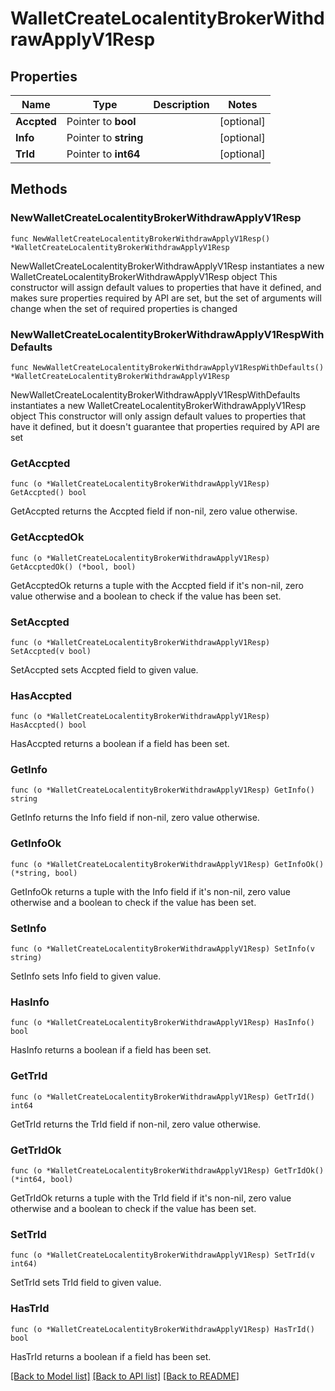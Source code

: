 # WalletCreateLocalentityBrokerWithdrawApplyV1Resp

## Properties

Name | Type | Description | Notes
------------ | ------------- | ------------- | -------------
**Accpted** | Pointer to **bool** |  | [optional] 
**Info** | Pointer to **string** |  | [optional] 
**TrId** | Pointer to **int64** |  | [optional] 

## Methods

### NewWalletCreateLocalentityBrokerWithdrawApplyV1Resp

`func NewWalletCreateLocalentityBrokerWithdrawApplyV1Resp() *WalletCreateLocalentityBrokerWithdrawApplyV1Resp`

NewWalletCreateLocalentityBrokerWithdrawApplyV1Resp instantiates a new WalletCreateLocalentityBrokerWithdrawApplyV1Resp object
This constructor will assign default values to properties that have it defined,
and makes sure properties required by API are set, but the set of arguments
will change when the set of required properties is changed

### NewWalletCreateLocalentityBrokerWithdrawApplyV1RespWithDefaults

`func NewWalletCreateLocalentityBrokerWithdrawApplyV1RespWithDefaults() *WalletCreateLocalentityBrokerWithdrawApplyV1Resp`

NewWalletCreateLocalentityBrokerWithdrawApplyV1RespWithDefaults instantiates a new WalletCreateLocalentityBrokerWithdrawApplyV1Resp object
This constructor will only assign default values to properties that have it defined,
but it doesn't guarantee that properties required by API are set

### GetAccpted

`func (o *WalletCreateLocalentityBrokerWithdrawApplyV1Resp) GetAccpted() bool`

GetAccpted returns the Accpted field if non-nil, zero value otherwise.

### GetAccptedOk

`func (o *WalletCreateLocalentityBrokerWithdrawApplyV1Resp) GetAccptedOk() (*bool, bool)`

GetAccptedOk returns a tuple with the Accpted field if it's non-nil, zero value otherwise
and a boolean to check if the value has been set.

### SetAccpted

`func (o *WalletCreateLocalentityBrokerWithdrawApplyV1Resp) SetAccpted(v bool)`

SetAccpted sets Accpted field to given value.

### HasAccpted

`func (o *WalletCreateLocalentityBrokerWithdrawApplyV1Resp) HasAccpted() bool`

HasAccpted returns a boolean if a field has been set.

### GetInfo

`func (o *WalletCreateLocalentityBrokerWithdrawApplyV1Resp) GetInfo() string`

GetInfo returns the Info field if non-nil, zero value otherwise.

### GetInfoOk

`func (o *WalletCreateLocalentityBrokerWithdrawApplyV1Resp) GetInfoOk() (*string, bool)`

GetInfoOk returns a tuple with the Info field if it's non-nil, zero value otherwise
and a boolean to check if the value has been set.

### SetInfo

`func (o *WalletCreateLocalentityBrokerWithdrawApplyV1Resp) SetInfo(v string)`

SetInfo sets Info field to given value.

### HasInfo

`func (o *WalletCreateLocalentityBrokerWithdrawApplyV1Resp) HasInfo() bool`

HasInfo returns a boolean if a field has been set.

### GetTrId

`func (o *WalletCreateLocalentityBrokerWithdrawApplyV1Resp) GetTrId() int64`

GetTrId returns the TrId field if non-nil, zero value otherwise.

### GetTrIdOk

`func (o *WalletCreateLocalentityBrokerWithdrawApplyV1Resp) GetTrIdOk() (*int64, bool)`

GetTrIdOk returns a tuple with the TrId field if it's non-nil, zero value otherwise
and a boolean to check if the value has been set.

### SetTrId

`func (o *WalletCreateLocalentityBrokerWithdrawApplyV1Resp) SetTrId(v int64)`

SetTrId sets TrId field to given value.

### HasTrId

`func (o *WalletCreateLocalentityBrokerWithdrawApplyV1Resp) HasTrId() bool`

HasTrId returns a boolean if a field has been set.


[[Back to Model list]](../README.md#documentation-for-models) [[Back to API list]](../README.md#documentation-for-api-endpoints) [[Back to README]](../README.md)


